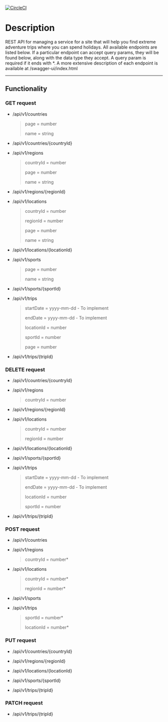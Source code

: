 [![CircleCI](https://dl.circleci.com/status-badge/img/gh/Sin2Cos2/spring5-restAPI-extremeSports/tree/master.svg?style=svg)](https://dl.circleci.com/status-badge/redirect/gh/Sin2Cos2/spring5-restAPI-extremeSports/tree/master)

# Description
REST API for managing a service for a site that will help you find extreme adventure trips where you can spend holidays.
All available endpoints are listed below. If a particular endpoint can accept query params, they will be found below, along with the data type they accept. 
A query param is required if it ends with *.
A more extensive description of each endpoint is available at /swagger-ui/index.html

---

## Functionality

### GET request

- /api/v1/countries
    > page = number
    >
    > name = string
- /api/v1/countries/{countryId}                         

- /api/v1/regions
    > countryId = number
    >
    > page = number
    >
    > name = string
- /api/v1/regions/{regionId}                            

- /api/v1/locations
    > countryId = number
    >
    > regionId = number
    >
    > page = number
    >
    > name = string
- /api/v1/locations/{locationId}                        

- /api/v1/sports
    > page = number
    >
    > name = string
- /api/v1/sports/{sportId}

- /api/v1/trips
    > startDate = yyyy-mm-dd           - To implement
    >
    > endDate = yyyy-mm-dd             - To implement
    >
    > locationId = number
    >
    > sportId = number
    >
    > page = number

- /api/v1/trips/{tripId}


### DELETE request

- /api/v1/countries/{countryId}  

- /api/v1/regions
    > countryId = number                    
- /api/v1/regions/{regionId} 

- /api/v1/locations
    > countryId = number
    >
    > regionId = number
- /api/v1/locations/{locationId}

- /api/v1/sports/{sportId}   

- /api/v1/trips
    > startDate = yyyy-mm-dd           - To implement
    >
    > endDate = yyyy-mm-dd             - To implement
    >
    > locationId = number
    >
    > sportId = number                  
- /api/v1/trips/{tripId}                            

### POST request

- /api/v1/countries

- /api/v1/regions
    > countryId = number*

- /api/v1/locations
    > countryId = number*
    >
    > regionId = number*

- /api/v1/sports

- /api/v1/trips
    > sportId = number*
    >
    > locationId = number*

### PUT request

- /api/v1/countries/{countryId}

- /api/v1/regions/{regionId}

- /api/v1/locations/{locationId}

- /api/v1/sports/{sportId}

- /api/v1/trips/{tripId}

### PATCH request

- /api/v1/trips/{tripId}
